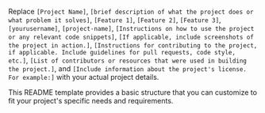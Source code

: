 
Replace `[Project Name]`, `[brief description of what the project does or what problem it solves]`, `[Feature 1]`, `[Feature 2]`, `[Feature 3]`, `[yourusername]`, `[project-name]`, `[Instructions on how to use the project or any relevant code snippets]`, `[If applicable, include screenshots of the project in action.]`, `[Instructions for contributing to the project, if applicable. Include guidelines for pull requests, code style, etc.]`, `[List of contributors or resources that were used in building the project.]`, and `[Include information about the project's license. For example:]` with your actual project details.

This README template provides a basic structure that you can customize to fit your project's specific needs and requirements.


